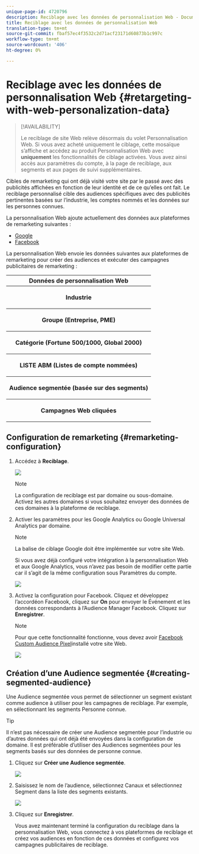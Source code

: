 ```yaml
---
unique-page-id: 4720796
description: Reciblage avec les données de personnalisation Web - Documentation marketing - Documentation du produit
title: Reciblage avec les données de personnalisation Web
translation-type: tm+mt
source-git-commit: fbaf57ec4f3532c2d71acf23171d60873b1c997c
workflow-type: tm+mt
source-wordcount: '406'
ht-degree: 0%

---
```



# Reciblage avec les données de personnalisation Web {#retargeting-with-web-personalization-data}

>[!AVAILABILITY]
>
>Le reciblage de site Web relève désormais du volet Personnalisation Web. Si vous avez acheté uniquement le ciblage, cette mosaïque s’affiche et accédez au produit Personnalisation Web avec **uniquement** les fonctionnalités de ciblage activées. Vous avez ainsi accès aux paramètres du compte, à la page de reciblage, aux segments et aux pages de suivi supplémentaires.

Cibles de remarketing qui ont déjà visité votre site par le passé avec des publicités affichées en fonction de leur identité et de ce qu’elles ont fait. Le reciblage personnalisé cible des audiences spécifiques avec des publicités pertinentes basées sur l’industrie, les comptes nommés et les données sur les personnes connues.

La personnalisation Web ajoute actuellement des données aux plateformes de remarketing suivantes :

* [Google](/help/marketo/product-docs/web-personalization/website-retargeting/personalized-remarketing-in-google.md)
* [Facebook](/help/marketo/product-docs/web-personalization/website-retargeting/personalized-remarketing-in-facebook.md)

La personnalisation Web envoie les données suivantes aux plateformes de remarketing pour créer des audiences et exécuter des campagnes publicitaires de remarketing :

<table> 
 <tbody> 
  <tr> 
   <th colspan="1">Données de personnalisation Web</th> 
  </tr> 
  <tr> 
   <th><p>Industrie</p></th> 
  </tr> 
  <tr> 
   <th><p>Groupe (Entreprise, PME)</p></th> 
  </tr> 
  <tr> 
   <th><p>Catégorie (Fortune 500/1000, Global 2000)</p></th> 
  </tr> 
  <tr> 
   <th><p>LISTE ABM (Listes de compte nommées)</p></th> 
  </tr> 
  <tr> 
   <th><p>Audience segmentée (basée sur des segments)</p></th> 
  </tr> 
  <tr> 
   <th><p>Campagnes Web cliquées</p></th> 
  </tr> 
 </tbody> 
</table>

## Configuration de remarketing {#remarketing-configuration}

1. Accédez à **Reciblage**.

   ![](assets/one.png)

   >[!NOTE]
   >
   >La configuration de reciblage est par domaine ou sous-domaine. Activez les autres domaines si vous souhaitez envoyer des données de ces domaines à la plateforme de reciblage.

1. Activer les paramètres pour les Google Analytics ou Google Universal Analytics par domaine.

   >[!NOTE]
   >
   >La balise de ciblage Google doit être implémentée sur votre site Web.
   >
   >Si vous avez déjà configuré votre intégration à la personnalisation Web et aux Google Analytics, vous n’avez pas besoin de modifier cette partie car il s’agit de la même configuration sous Paramètres du compte.

   ![](assets/two.png)

1. Activez la configuration pour Facebook. Cliquez et développez l’accordéon Facebook, cliquez sur **On** pour envoyer le Événement et les données correspondants à l’Audience Manager Facebook. Cliquez sur **Enregistrer**.

   >[!NOTE]
   >
   >Pour que cette fonctionnalité fonctionne, vous devez avoir [Facebook Custom Audience Pixel](https://developers.facebook.com/docs/ads-for-websites/website-custom-audiences/getting-started#install-the-pixel)installé votre site Web.

   ![](assets/three.png)

## Création d’une Audience segmentée {#creating-segmented-audience}

Une Audience segmentée vous permet de sélectionner un segment existant comme audience à utiliser pour les campagnes de reciblage. Par exemple, en sélectionnant les segments Personne connue.

>[!TIP]
>
>Il n’est pas nécessaire de créer une Audience segmentée pour l’industrie ou d’autres données qui ont déjà été envoyées dans la configuration de domaine. Il est préférable d’utiliser des Audiences segmentées pour les segments basés sur des données de personne connue.

1. Cliquez sur **Créer une Audience segmentée**.

   ![](assets/image2015-1-15-16-3a36-3a38.png)

1. Saisissez le nom de l’audience, sélectionnez Canaux et sélectionnez Segment dans la liste des segments existants.

   ![](assets/image2015-1-15-16-3a40-3a17.png)

1. Cliquez sur **Enregistrer**.

   Vous avez maintenant terminé la configuration du reciblage dans la personnalisation Web, vous connectez à vos plateformes de reciblage et créez vos audiences en fonction de ces données et configurez vos campagnes publicitaires de reciblage.
